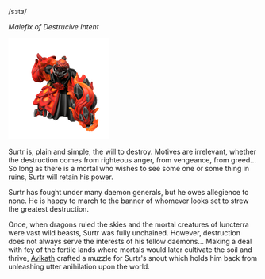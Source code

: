 /sɜtɜ/

_Malefix of Destrucive Intent_

![](../../../_assets/cosmology/daemons/surtr.png)

Surtr is, plain and simple, the will to destroy. Motives are irrelevant, whether the destruction comes from righteous anger, from vengeance, from greed... So long as there is a mortal who wishes to see some one or some thing in ruins, Surtr will retain his power.

Surtr has fought under many daemon generals, but he owes allegience to none. He is happy to march to the banner of whomever looks set to strew the greatest destruction.

Once, when dragons ruled the skies and the mortal creatures of Iuncterra were vast wild beasts, Surtr was fully unchained. However, destruction does not always serve the interests of his fellow daemons... Making a deal with fey of the fertile lands where mortals would later cultivate the soil and thrive, [Avikath](Avikath.md) crafted a muzzle for Surtr's snout which holds him back from unleashing utter anihilation upon the world.